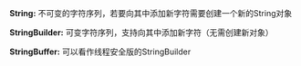 **String:** 不可变的字符序列，若要向其中添加新字符需要创建一个新的String对象  
  
**StringBuilder:** 可变字符序列，支持向其中添加新字符（无需创建新对象）  
  
**StringBuffer:** 可以看作线程安全版的StringBuilder  
